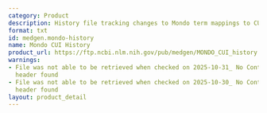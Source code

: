 ```yaml
---
category: Product
description: History file tracking changes to Mondo term mappings to CUIs
format: txt
id: medgen.mondo-history
name: Mondo CUI History
product_url: https://ftp.ncbi.nlm.nih.gov/pub/medgen/MONDO_CUI_history.txt
warnings:
- File was not able to be retrieved when checked on 2025-10-31_ No Content-Length
  header found
- File was not able to be retrieved when checked on 2025-10-30_ No Content-Length
  header found
layout: product_detail
---
```

